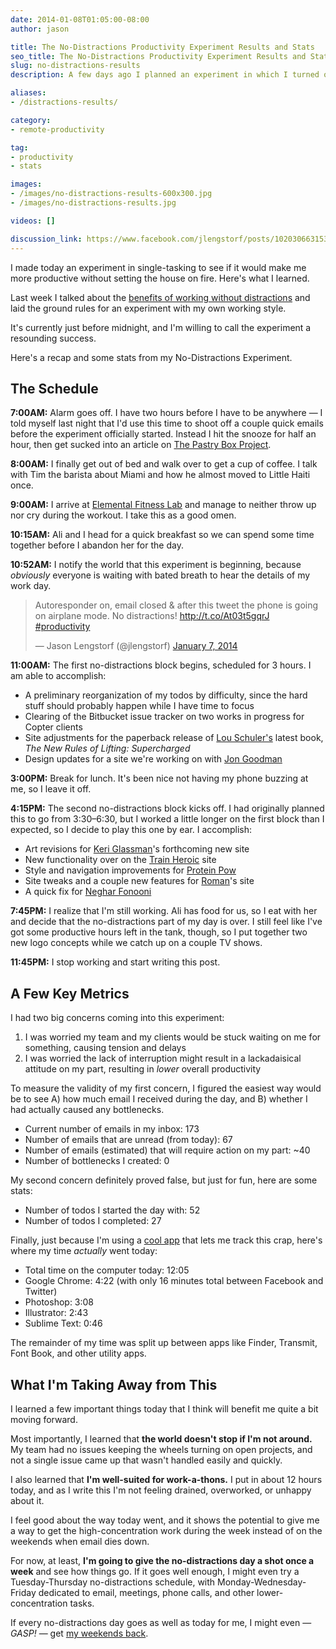 ```yaml
---
date: 2014-01-08T01:05:00-08:00
author: jason

title: The No-Distractions Productivity Experiment Results and Stats
seo_title: The No-Distractions Productivity Experiment Results and Stats
slug: no-distractions-results
description: A few days ago I planned an experiment in which I turned off email, the phone, and chat programs to focus on high-concentration work. These are the results.

aliases:
- /distractions-results/

category:
- remote-productivity

tag:
- productivity
- stats

images:
- /images/no-distractions-results-600x300.jpg
- /images/no-distractions-results.jpg

videos: []

discussion_link: https://www.facebook.com/jlengstorf/posts/10203066315366642
---
```

I made today an experiment in single-tasking to see if it would make me more productive without setting the house on fire. Here's what I learned.

Last week I talked about the [benefits of working without distractions][1] and laid the ground rules for an experiment with my own working style.

It's currently just before midnight, and I'm willing to call the experiment a resounding success.

Here's a recap and some stats from my No-Distractions Experiment.

## The Schedule

**7:00AM:** Alarm goes off. I have two hours before I have to be anywhere — I told myself last night that I'd use this time to shoot off a couple quick emails before the experiment officially started. Instead I hit the snooze for half an hour, then get sucked into an article on [The Pastry Box Project][2].

**8:00AM:** I finally get out of bed and walk over to get a cup of coffee. I talk with Tim the barista about Miami and how he almost moved to Little Haiti once.

**9:00AM:** I arrive at [Elemental Fitness Lab][3] and manage to neither throw up nor cry during the workout. I take this as a good omen.

**10:15AM:** Ali and I head for a quick breakfast so we can spend some time together before I abandon her for the day.

**10:52AM:** I notify the world that this experiment is beginning, because *obviously* everyone is waiting with bated breath to hear the details of my work day.

<blockquote class="twitter-tweet" lang="en"><p lang="en" dir="ltr">Autoresponder on, email closed &amp; after this tweet the phone is going on airplane mode. No distractions! <a href="http://t.co/At03t5gqrJ">http://t.co/At03t5gqrJ</a> <a href="https://twitter.com/hashtag/productivity?src=hash">#productivity</a></p>&mdash; Jason Lengstorf (@jlengstorf) <a href="https://twitter.com/jlengstorf/status/420629077381246976">January 7, 2014</a></blockquote>
<script async src="//platform.twitter.com/widgets.js" charset="utf-8"></script>

**11:00AM:** The first no-distractions block begins, scheduled for 3 hours. I am able to accomplish:

*   A preliminary reorganization of my todos by difficulty, since the hard stuff should probably happen while I have time to focus
*   Clearing of the Bitbucket issue tracker on two works in progress for Copter clients
*   Site adjustments for the paperback release of [Lou Schuler's][4] latest book, *The New Rules of Lifting: Supercharged*
*   Design updates for a site we're working on with [Jon Goodman][5]

**3:00PM:** Break for lunch. It's been nice not having my phone buzzing at me, so I leave it off.

**4:15PM:** The second no-distractions block kicks off. I had originally planned this to go from 3:30–6:30, but I worked a little longer on the first block than I expected, so I decide to play this one by ear. I accomplish:

*   Art revisions for [Keri Glassman][6]'s forthcoming new site
*   New functionality over on the [Train Heroic][7] site
*   Style and navigation improvements for [Protein Pow][8]
*   Site tweaks and a couple new features for [Roman][9]'s site
*   A quick fix for [Neghar Fonooni][10]

**7:45PM:** I realize that I'm still working. Ali has food for us, so I eat with her and decide that the no-distractions part of my day is over. I still feel like I've got some productive hours left in the tank, though, so I put together two new logo concepts while we catch up on a couple TV shows.

**11:45PM:** I stop working and start writing this post.

## A Few Key Metrics

I had two big concerns coming into this experiment:

1.  I was worried my team and my clients would be stuck waiting on me for something, causing tension and delays
2.  I was worried the lack of interruption might result in a lackadaisical attitude on my part, resulting in *lower* overall productivity

To measure the validity of my first concern, I figured the easiest way would be to see A) how much email I received during the day, and B) whether I had actually caused any bottlenecks.

*   Current number of emails in my inbox: 173
*   Number of emails that are unread (from today): 67
*   Number of emails (estimated) that will require action on my part: ~40
*   Number of bottlenecks I created: 0

My second concern definitely proved false, but just for fun, here are some stats:

*   Number of todos I started the day with: 52
*   Number of todos I completed: 27

Finally, just because I'm using a [cool app][11] that lets me track this crap, here's where my time *actually* went today:

*   Total time on the computer today: 12:05
*   Google Chrome: 4:22 (with only 16 minutes total between Facebook and Twitter)
*   Photoshop: 3:08
*   Illustrator: 2:43
*   Sublime Text: 0:46

The remainder of my time was split up between apps like Finder, Transmit, Font Book, and other utility apps.

## What I'm Taking Away from This

I learned a few important things today that I think will benefit me quite a bit moving forward.

Most importantly, I learned that **the world doesn't stop if I'm not around.** My team had no issues keeping the wheels turning on open projects, and not a single issue came up that wasn't handled easily and quickly.

I also learned that **I'm well-suited for work-a-thons.** I put in about 12 hours today, and as I write this I'm not feeling drained, overworked, or unhappy about it.

I feel good about the way today went, and it shows the potential to give me a way to get the high-concentration work during the week instead of on the weekends when email dies down.

For now, at least, **I'm going to give the no-distractions day a shot once a week** and see how things go. If it goes well enough, I might even try a Tuesday-Thursday no-distractions schedule, with Monday-Wednesday-Friday dedicated to email, meetings, phone calls, and other lower-concentration tasks.

If every no-distractions day goes as well as today for me, I might even — *GASP!* — get [my weekends back][12].

 [1]: http://lengstorf.com/no-distractions-experiment/
 [2]: https://the-pastry-box-project.net/
 [3]: http://elementalfitnesslab.com/
 [4]: http://louschuler.com/
 [5]: https://twitter.com/jon_ptdc
 [6]: http://www.nutritiouslife.com/
 [7]: http://trainheroic.com/
 [8]: http://www.proteinpow.com/
 [9]: http://www.romanfitnesssystems.com/
 [10]: http://negharfonooni.com/
 [11]: http://timingapp.com/
 [12]: http://lengstorf.com/losing-the-weekend/
